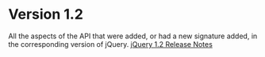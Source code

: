 # Version 1.2
All the aspects of the API that were added, or had a new signature added, in the corresponding version of jQuery.
				<a href="https://blog.jquery.com/2007/09/10/jquery-1-2-released/">jQuery 1.2 Release Notes</a>
			